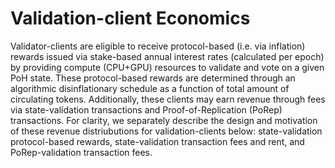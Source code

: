# Validation-client Economics

Validator-clients are eligible to receive protocol-based \(i.e. via inflation\) rewards issued via stake-based annual interest rates \(calculated per epoch\) by providing compute \(CPU+GPU\) resources to validate and vote on a given PoH state. These protocol-based rewards are determined through an algorithmic disinflationary schedule as a function of total amount of circulating tokens. Additionally, these clients may earn revenue through fees via state-validation transactions and Proof-of-Replication \(PoRep\) transactions. For clarity, we separately describe the design and motivation of these revenue distriubutions for validation-clients below: state-validation protocol-based rewards, state-validation transaction fees and rent, and PoRep-validation transaction fees.


